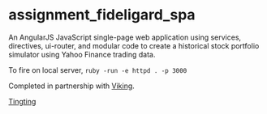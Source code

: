 # assignment_fideligard_spa

An AngularJS JavaScript single-page web application using services, directives, ui-router, and modular code to create a historical stock portfolio simulator using Yahoo Finance trading data.

To fire on local server, `ruby -run -e httpd . -p 3000`

Completed in partnership with [Viking](http://www.vikingcodeschool.com).

[Tingting](tt-wang.me)
